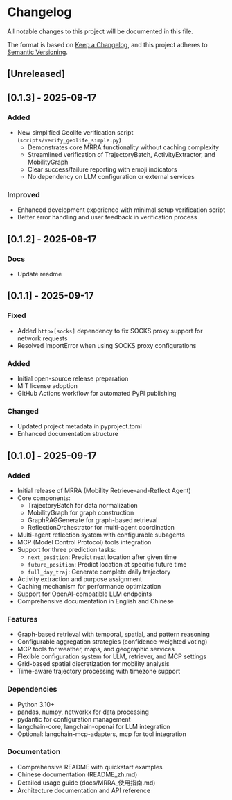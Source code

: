 # Changelog

All notable changes to this project will be documented in this file.

The format is based on [Keep a Changelog](https://keepachangelog.com/en/1.0.0/),
and this project adheres to [Semantic Versioning](https://semver.org/spec/v2.0.0.html).

## [Unreleased]

## [0.1.3] - 2025-09-17

### Added
- New simplified Geolife verification script (`scripts/verify_geolife_simple.py`)
  - Demonstrates core MRRA functionality without caching complexity
  - Streamlined verification of TrajectoryBatch, ActivityExtractor, and MobilityGraph
  - Clear success/failure reporting with emoji indicators
  - No dependency on LLM configuration or external services

### Improved
- Enhanced development experience with minimal setup verification script
- Better error handling and user feedback in verification process

## [0.1.2] - 2025-09-17

### Docs
- Update readme

## [0.1.1] - 2025-09-17

### Fixed
- Added `httpx[socks]` dependency to fix SOCKS proxy support for network requests
- Resolved ImportError when using SOCKS proxy configurations

### Added
- Initial open-source release preparation
- MIT license adoption
- GitHub Actions workflow for automated PyPI publishing

### Changed
- Updated project metadata in pyproject.toml
- Enhanced documentation structure

## [0.1.0] - 2025-09-17

### Added
- Initial release of MRRA (Mobility Retrieve-and-Reflect Agent)
- Core components:
  - TrajectoryBatch for data normalization
  - MobilityGraph for graph construction
  - GraphRAGGenerate for graph-based retrieval
  - ReflectionOrchestrator for multi-agent coordination
- Multi-agent reflection system with configurable subagents
- MCP (Model Control Protocol) tools integration
- Support for three prediction tasks:
  - `next_position`: Predict next location after given time
  - `future_position`: Predict location at specific future time
  - `full_day_traj`: Generate complete daily trajectory
- Activity extraction and purpose assignment
- Caching mechanism for performance optimization
- Support for OpenAI-compatible LLM endpoints
- Comprehensive documentation in English and Chinese

### Features
- Graph-based retrieval with temporal, spatial, and pattern reasoning
- Configurable aggregation strategies (confidence-weighted voting)
- MCP tools for weather, maps, and geographic services
- Flexible configuration system for LLM, retriever, and MCP settings
- Grid-based spatial discretization for mobility analysis
- Time-aware trajectory processing with timezone support

### Dependencies
- Python 3.10+
- pandas, numpy, networkx for data processing
- pydantic for configuration management
- langchain-core, langchain-openai for LLM integration
- Optional: langchain-mcp-adapters, mcp for tool integration

### Documentation
- Comprehensive README with quickstart examples
- Chinese documentation (README_zh.md)
- Detailed usage guide (docs/MRRA_使用指南.md)
- Architecture documentation and API reference